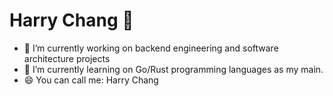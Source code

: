 # Harry Chang 👋

- 🔭 I’m currently working on backend engineering and software architecture projects
- 🌱 I’m currently learning on Go/Rust programming languages as my main.
- 😄 You can call me: Harry Chang
